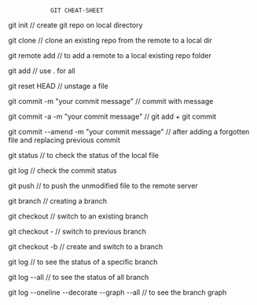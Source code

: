 				GIT CHEAT-SHEET


git init // create git repo on local directory

git clone <remote url> <directory name> // clone an existing repo from the remote to a local dir

git remote add <remote name> <remote url> // to add a remote to a local existing  repo folder

git add <file name> // use . for all

git reset HEAD <file name> // unstage a file

git commit -m "your commit message" // commit with message

git commit -a -m "your commit message" // git add + git commit

git commit --amend -m "your commit message" // after adding a forgotten file and replacing previous commit 

git status // to check the status of the local file 

git log // check the commit status

git push <remote name> <branch name> // to push the unmodified file to the remote server

git branch <branch name> // creating a branch

git checkout <branch name> // switch to an existing branch

git checkout - // switch to previous branch

git checkout -b <branch name> // create and switch to a branch

git log <branch name> // to see the status of a specific branch

git log --all // to see the status of all branch

git log --oneline --decorate --graph --all // to see the branch graph


